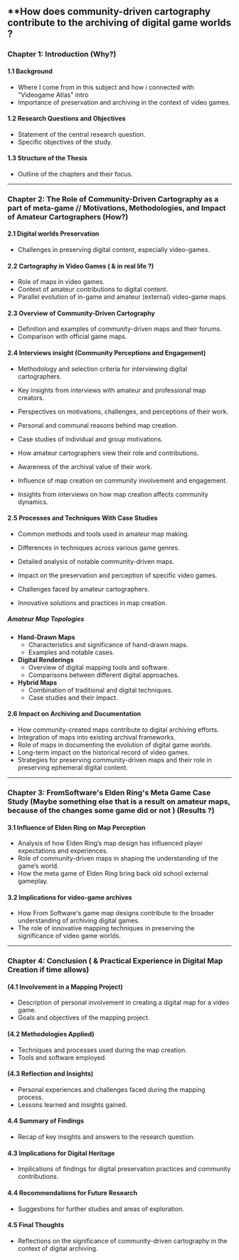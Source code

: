 
## **How does community-driven cartography contribute to the archiving of digital game worlds ?


### **Chapter 1: Introduction (Why?)** 

#### 1.1 Background

- Where I come from in this subject and how i connected with "Videogame Atlas" intro
- Importance of preservation and archiving in the context of video games.

#### 1.2 Research Questions and Objectives

- Statement of the central research question.
- Specific objectives of the study.

#### 1.3 Structure of the Thesis

- Outline of the chapters and their focus.

---

### **Chapter 2: The Role of Community-Driven Cartography as a part of meta-game // Motivations, Methodologies, and Impact of Amateur Cartographers (How?)**

#### 2.1 Digital worlds Preservation

- Challenges in preserving digital content, especially video-games.

#### 2.2 Cartography in Video Games ( & in real life ?)

- Role of maps in video games.
- Context of amateur contributions to digital content.
- Parallel evolution of in-game and amateur (external) video-game maps.

#### 2.3 Overview of Community-Driven Cartography

- Definition and examples of community-driven maps and their forums.
- Comparison with official game maps.

#### 2.4 Interviews insight (Community Perceptions and Engagement)

- Methodology and selection criteria for interviewing digital cartographers.
- Key insights from interviews with amateur and professional map creators.
- Perspectives on motivations, challenges, and perceptions of their work.
- Personal and communal reasons behind map creation.
- Case studies of individual and group motivations.

- How amateur cartographers view their role and contributions.
- Awareness of the archival value of their work.
- Influence of map creation on community involvement and engagement.
- Insights from interviews on how map creation affects community dynamics.

#### 2.5 Processes and Techniques With Case Studies

- Common methods and tools used in amateur map making.
- Differences in techniques across various game genres.
- Detailed analysis of notable community-driven maps.
- Impact on the preservation and perception of specific video games.

- Challenges faced by amateur cartographers.
- Innovative solutions and practices in map creation.

##### Amateur Map Topologies

- **Hand-Drawn Maps**
    - Characteristics and significance of hand-drawn maps.
    - Examples and notable cases.
- **Digital Renderings**
    - Overview of digital mapping tools and software.
    - Comparisons between different digital approaches.
- **Hybrid Maps**
    - Combination of traditional and digital techniques.
    - Case studies and their impact.

#### 2.6 Impact on Archiving and Documentation

- How community-created maps contribute to digital archiving efforts.
- Integration of maps into existing archival frameworks.
- Role of maps in documenting the evolution of digital game worlds.
- Long-term impact on the historical record of video games.
- Strategies for preserving community-driven maps and their role in preserving ephemeral digital content.

---

### **Chapter 3: FromSoftware's Elden Ring's Meta Game Case Study (Maybe something else that is a result on amateur maps, because of the changes some game did or not ) (Results ?)**

#### 3.1 Influence of Elden Ring on Map Perception

- Analysis of how Elden Ring’s map design has influenced player expectations and experiences.
- Role of community-driven maps in shaping the understanding of the game’s world.
- How the meta game of Elden Ring bring back old school external gameplay.

#### 3.2 Implications for video-game archives

- How From Software's game map designs contribute to the broader understanding of archiving digital games.
- The role of innovative mapping techniques in preserving the significance of video game worlds.


---

### **Chapter 4: Conclusion ( & Practical Experience in Digital Map Creation if time allows)**

#### (4.1 Involvement in a Mapping Project)

- Description of personal involvement in creating a digital map for a video game.
- Goals and objectives of the mapping project.

#### (4.2 Methodologies Applied)

- Techniques and processes used during the map creation.
- Tools and software employed.

#### (4.3 Reflection and Insights)

- Personal experiences and challenges faced during the mapping process.
- Lessons learned and insights gained.

#### 4.4 Summary of Findings

- Recap of key insights and answers to the research question.

#### 4.3 Implications for Digital Heritage

- Implications of findings for digital preservation practices and community contributions.

#### 4.4 Recommendations for Future Research

- Suggestions for further studies and areas of exploration.

#### 4.5 Final Thoughts

- Reflections on the significance of community-driven cartography in the context of digital archiving.